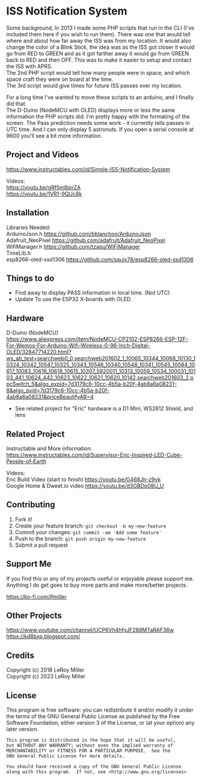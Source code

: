 # ISS Notification System

Some background, In 2013 I made some PHP scripts that run in the CLI (I've included them here if you wish to run them). There was one that would tell where and about how far away the ISS was from my location. It would also change the color of a Blink Stick, the idea was as the ISS got closer it would go from RED to GREEN and as it got farther away it would go from GREEN back to RED and then OFF. This was to make it easier to setup and contact the ISS with APRS.  
The 2nd PHP script would tell how many people were in space, and which space craft they were on board at the time.  
The 3rd script would give times for future ISS passes over my location.  

For a long time I've wanted to move these scripts to an arduino, and I finally did that.  
The D-Duino (NodeMCU with OLED) displays more or less the same information the PHP scripts did. I'm pretty happy with the formating of the screen. The Pass prediction needs some work - it currently tells passes in UTC time.  And I can only display 5 astronuts.   If you open a serial console at 9600 you'll see a bit more information.  

## Project and Videos

https://www.instructables.com/id/Simple-ISS-Notification-System  

Videos:  
https://youtu.be/gRf5m8jprZA  
https://youtu.be/1VR1-9QUc8k  

## Installation

Libraries Needed:  
ArduinoJson.h https://github.com/bblanchon/ArduinoJson  
Adafruit_NeoPixel https://github.com/adafruit/Adafruit_NeoPixel  
WifiManager.h https://github.com/tzapu/WiFiManager  
TimeLib.h  
esp8266-oled-ssd1306 https://github.com/squix78/esp8266-oled-ssd1306  

## Things to do

* Find away to display PASS information in local time. (Not UTC)  
* Update To use the ESP32 X-boards with OLED.

## Hardware

D-Duino (NodeMCU)  
https://www.aliexpress.com/item/NodeMCU-CP2102-ESP8266-ESP-12F-For-Wemos-For-Arduino-Wifi-Wireless-0-96-Inch-Digital-OLED/32847714220.html?ws_ab_test=searchweb0_0,searchweb201602_1_10065_10344_10068_10130_10324_10342_10547_10325_10343_10546_10340_10548_10341_10545_10084_10617_10083_10616_10618_10615_10307_5920011_10313_10059_10534_100031_10103_441_10624_442_10623_10622_10621_10620_10142,searchweb201603_2,ppcSwitch_5&algo_expid=7d3179c6-10cc-4b5a-b20f-4ab8a6a08231-8&algo_pvid=7d3179c6-10cc-4b5a-b20f-4ab8a6a08231&priceBeautifyAB=4  

* See related project for "Eric" hardware is a D1 Mini, WS2812 Shield, and lens  

## Related Project

Instructable and More information:  
https://www.instructables.com/id/Supervisor-Eric-Inspired-LED-Cube-People-of-Earth

Videos:  
Eric Build Video (start to finish) https://youtu.be/G468Jh-z9yk  
Google Home & Dweet.io video https://youtu.be/d3GBDp08U_U  

## Contributing

1. Fork it!
2. Create your feature branch: `git checkout -b my-new-feature`
3. Commit your changes: `git commit -am 'Add some feature'`
4. Push to the branch: `git push origin my-new-feature`
5. Submit a pull request

## Support Me

If you find this or any of my projects useful or enjoyable please support me.  
Anything I do get goes to buy more parts and make more/better projects.  

https://ko-fi.com/lfmiller  

## Other Projects

https://www.youtube.com/channel/UCP6Vh4hfyJF288MTaRAF36w  
https://kd8bxp.blogspot.com/  


## Credits

Copyright (c) 2018 LeRoy Miller  
Copyright (c) 2023 LeRoy Miller  

## License

This program is free software: you can redistribute it and/or modify
    it under the terms of the GNU General Public License as published by
    the Free Software Foundation, either version 3 of the License, or
    (at your option) any later version.

    This program is distributed in the hope that it will be useful,
    but WITHOUT ANY WARRANTY; without even the implied warranty of
    MERCHANTABILITY or FITNESS FOR A PARTICULAR PURPOSE.  See the
    GNU General Public License for more details.

    You should have received a copy of the GNU General Public License
    along with this program.  If not, see <http://www.gnu.org/licenses>
